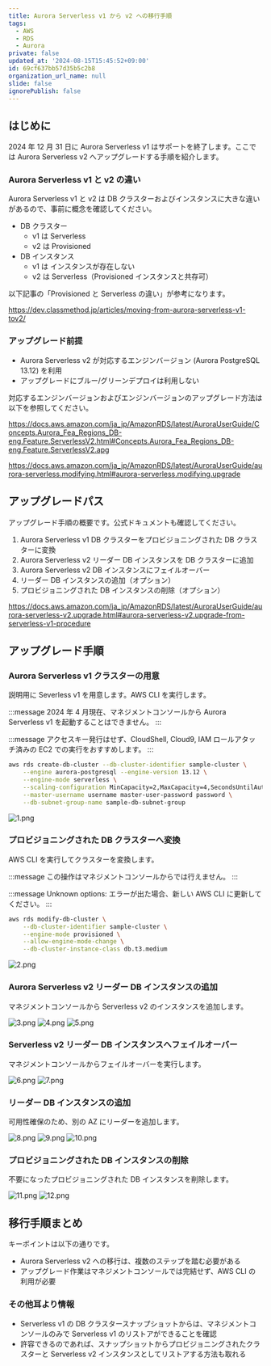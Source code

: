 ```yaml
---
title: Aurora Serverless v1 から v2 への移行手順
tags:
  - AWS
  - RDS
  - Aurora
private: false
updated_at: '2024-08-15T15:45:52+09:00'
id: 69cf637bb57d35b5c2b8
organization_url_name: null
slide: false
ignorePublish: false
---
```


## はじめに

2024 年 12 月 31 日に Aurora Serverless v1 はサポートを終了します。ここでは Aurora Serverless v2 へアップグレードする手順を紹介します。

### Aurora Serverless v1 と v2 の違い

Aurora Serverless v1 と v2 は DB クラスターおよびインスタンスに大きな違いがあるので、事前に概念を確認してください。

- DB クラスター
  - v1 は Serverless
  - v2 は Provisioned
- DB インスタンス
  - v1 は インスタンスが存在しない
  - v2 は Serverless（Provisioned インスタンスと共存可）

以下記事の「Provisioned と Serverless の違い」が参考になります。

https://dev.classmethod.jp/articles/moving-from-aurora-serverless-v1-tov2/

### アップグレード前提

- Aurora Serverless v2 が対応するエンジンバージョン (Aurora PostgreSQL 13.12) を利用
- アップグレードにブルー/グリーンデプロイは利用しない

対応するエンジンバージョンおよびエンジンバージョンのアップグレード方法は以下を参照してください。

https://docs.aws.amazon.com/ja_jp/AmazonRDS/latest/AuroraUserGuide/Concepts.Aurora_Fea_Regions_DB-eng.Feature.ServerlessV2.html#Concepts.Aurora_Fea_Regions_DB-eng.Feature.ServerlessV2.apg

https://docs.aws.amazon.com/ja_jp/AmazonRDS/latest/AuroraUserGuide/aurora-serverless.modifying.html#aurora-serverless.modifying.upgrade

## アップグレードパス

アップグレード手順の概要です。公式ドキュメントも確認してください。

1. Aurora Serverless v1 DB クラスターをプロビジョニングされた DB クラスターに変換
1. Aurora Serverless v2 リーダー DB インスタンスを DB クラスターに追加
1. Aurora Serverless v2 DB インスタンスにフェイルオーバー
1. リーダー DB インスタンスの追加（オプション）
1. プロビジョニングされた DB インスタンスの削除（オプション）

https://docs.aws.amazon.com/ja_jp/AmazonRDS/latest/AuroraUserGuide/aurora-serverless-v2.upgrade.html#aurora-serverless-v2.upgrade-from-serverless-v1-procedure

## アップグレード手順

### Aurora Serverless v1 クラスターの用意

説明用に Severless v1 を用意します。AWS CLI を実行します。

:::message
2024 年 4 月現在、マネジメントコンソールから Aurora Serverless v1 を起動することはできません。
:::

:::message
アクセスキー発行はせず、CloudShell, Cloud9, IAM ロールアタッチ済みの EC2 での実行をおすすめします。
:::

```bash
aws rds create-db-cluster --db-cluster-identifier sample-cluster \
    --engine aurora-postgresql --engine-version 13.12 \
    --engine-mode serverless \
    --scaling-configuration MinCapacity=2,MaxCapacity=4,SecondsUntilAutoPause=1000,AutoPause=true \
    --master-username username master-user-password password \
    --db-subnet-group-name sample-db-subnet-group
```

![1.png](https://qiita-image-store.s3.ap-northeast-1.amazonaws.com/0/3852183/f0d38580-8147-cfa1-bd51-3503e4d67f7b.png)

### プロビジョニングされた DB クラスターへ変換

AWS CLI を実行してクラスターを変換します。

:::message
この操作はマネジメントコンソールからでは行えません。
:::

:::message
Unknown options: エラーが出た場合、新しい AWS CLI に更新してください。
:::

```bash
aws rds modify-db-cluster \
    --db-cluster-identifier sample-cluster \
    --engine-mode provisioned \
    --allow-engine-mode-change \
    --db-cluster-instance-class db.t3.medium
```

![2.png](https://qiita-image-store.s3.ap-northeast-1.amazonaws.com/0/3852183/94880375-b20d-ad8e-e99d-78d1b2786cad.png)

### Aurora Serverless v2 リーダー DB インスタンスの追加

マネジメントコンソールから Serverless v2 のインスタンスを追加します。

![3.png](https://qiita-image-store.s3.ap-northeast-1.amazonaws.com/0/3852183/7504c5ea-5e58-b4e8-27f9-a397d83eacbe.png)
![4.png](https://qiita-image-store.s3.ap-northeast-1.amazonaws.com/0/3852183/71a01c7e-7d2c-9dde-ebc5-7618582699c6.png)
![5.png](https://qiita-image-store.s3.ap-northeast-1.amazonaws.com/0/3852183/d33fa222-0c78-6101-f716-f459637b9e42.png)

### Serverless v2 リーダー DB インスタンスへフェイルオーバー

マネジメントコンソールからフェイルオーバーを実行します。

![6.png](https://qiita-image-store.s3.ap-northeast-1.amazonaws.com/0/3852183/9d78f1c4-fae5-9b2e-e0f1-25d25c2a2d17.png)
![7.png](https://qiita-image-store.s3.ap-northeast-1.amazonaws.com/0/3852183/b4fde005-082b-4e6f-6711-554497187e79.png)

### リーダー DB インスタンスの追加

可用性確保のため、別の AZ にリーダーを追加します。

![8.png](https://qiita-image-store.s3.ap-northeast-1.amazonaws.com/0/3852183/323c9f50-4266-e4be-e4f9-ed1f8626e25d.png)
![9.png](https://qiita-image-store.s3.ap-northeast-1.amazonaws.com/0/3852183/f91b4ed8-245a-fc95-4ae6-9aab1e6e6943.png)
![10.png](https://qiita-image-store.s3.ap-northeast-1.amazonaws.com/0/3852183/ad879e57-8f7e-541f-e0ce-378e503ddf07.png)

### プロビジョニングされた DB インスタンスの削除

不要になったプロビジョニングされた DB インスタンスを削除します。

![11.png](https://qiita-image-store.s3.ap-northeast-1.amazonaws.com/0/3852183/ed553662-7494-2027-e2e0-e54065fafd21.png)
![12.png](https://qiita-image-store.s3.ap-northeast-1.amazonaws.com/0/3852183/64660d4b-8bf2-e6cb-c527-abb4ed92c3c1.png)

## 移行手順まとめ

キーポイントは以下の通りです。

- Aurora Serverless v2 への移行は、複数のステップを踏む必要がある
- アップグレード作業はマネジメントコンソールでは完結せず、AWS CLI の利用が必要

### その他耳より情報

- Serverless v1 の DB クラスタースナップショットからは、マネジメントコンソールのみで Serverless v1 のリストアができることを確認
- 許容できるのであれば、スナップショットからプロビジョニングされたクラスターと Serverless v2 インスタンスとしてリストアする方法も取れる
